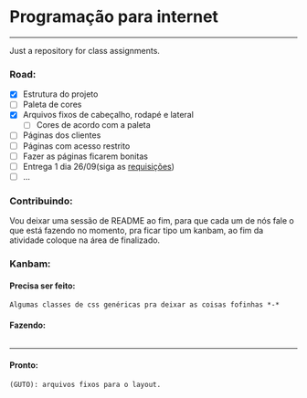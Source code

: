 # Programação para internet
---
Just a repository for class assignments.

### Road:

- [X] Estrutura do projeto
- [ ] Paleta de cores
- [X] Arquivos fixos de cabeçalho, rodapé e lateral
    - [ ] Cores de acordo com a paleta
- [ ] Páginas dos clientes
- [ ] Páginas com acesso restrito
- [ ] Fazer as páginas ficarem bonitas
- [ ] Entrega 1 dia 26/09(siga as [requisições](https://github.com/jabolina/ppi/blob/master/assignment.pdf))
- [ ] ...

### Contribuindo:

Vou deixar uma sessão de README ao fim, para que cada um de nós fale o que está
fazendo no momento, pra ficar tipo um kanbam, ao fim da atividade coloque
na área de finalizado.

### Kanbam:

#### Precisa ser feito:

```
Algumas classes de css genéricas pra deixar as coisas fofinhas *-*

```

#### Fazendo:

```

```

---

#### Pronto:

```
(GUTO): arquivos fixos para o layout.

```